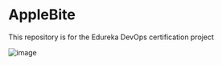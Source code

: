 # AppleBite
This repository is for the Edureka DevOps certification project




![image](https://user-images.githubusercontent.com/125067454/232806310-713bcc2c-9b96-4b21-b19e-bcb0e6418906.png)



